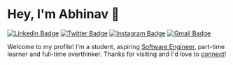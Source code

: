 # Hey, I'm Abhinav 👋

[![Linkedin Badge](https://img.shields.io/badge/-TheAPratap-blue?style=flat&logo=Linkedin&logoColor=white&link=https://www.linkedin.com/in/TheAPratap/)](https://www.linkedin.com/in/TheAPratap/)
[![Twitter Badge](https://img.shields.io/badge/-@TheAPratap-1ca0f1?style=flat&labelColor=1ca0f1&logo=twitter&logoColor=white&link=https://twitter.com/TheAPratap)](https://twitter.com/TheAPratap)
[![Instagram Badge](https://img.shields.io/badge/-@AbhinavPratap24-purple?style=flat&logo=instagram&logoColor=white&link=https://instagram.com/abhinavpratap24/)](https://instagram.com/abhinavpratap24)
[![Gmail Badge](https://img.shields.io/badge/-TheAPratap-c14438?style=flat&logo=Gmail&logoColor=white&link=mailto:theapratap@gmail.com)](mailto:theapratap@gmail.com)

Welcome to my profile! I'm a student, aspiring [Software Engineer](https://github.com/TheAPratap/), part-time learner and full-time overthinker. Thanks for visiting and I'd love to [connect](https://www.linkedin.com/in/TheAPratap/)!
